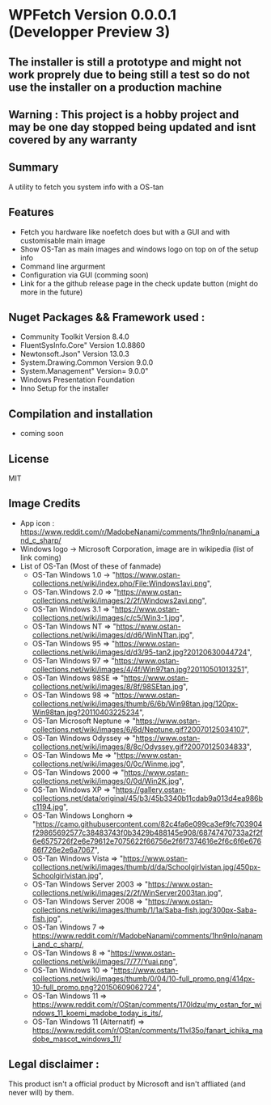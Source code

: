 # WPFetch Version 0.0.0.1 (Developper Preview 3)

## The installer is still a prototype and might not work proprely due to being still a test so do not use the installer on a production machine

## Warning : This project is a hobby project and may be one day stopped being updated and isnt covered by any warranty

## Summary 
A utility to fetch you system info with a OS-tan

## Features
- Fetch you hardware like noefetch does but with a GUI and with customisable main image 
- Show OS-Tan as main images and windows logo on top on of the setup info
- Command line argurment
- Configuration via GUI (comming soon)
- Link for a the github release page in the check update button (might do more in the future)

## Nuget Packages && Framework used :
- Community Toolkit  Version 8.4.0
- FluentSysInfo.Core" Version 1.0.8860
- Newtonsoft.Json" Version 13.0.3
- System.Drawing.Common Version 9.0.0
- System.Management" Version= 9.0.0"
- Windows Presentation Foundation
- Inno Setup for the installer 

## Compilation and installation 
- coming soon

## License 
MIT

## Image Credits
- App icon : https://www.reddit.com/r/MadobeNanami/comments/1hn9nlo/nanami_and_c_sharp/
- Windows logo -> Microsoft Corporation, image are in wikipedia (list of link coming)
- List of OS-Tan (Most of these of fanmade)
    - OS-Tan Windows 1.0 -> "https://www.ostan-collections.net/wiki/index.php/File:Windows1avi.png",
    - OS-Tan.Windows 2.0 => "https://www.ostan-collections.net/wiki/images/2/2f/Windows2avi.png",
    - OS-Tan Windows 3.1 => "https://www.ostan-collections.net/wiki/images/c/c5/Win3-1.jpg",
    - OS-Tan Windows NT => "https://www.ostan-collections.net/wiki/images/d/d6/WinNTtan.jpg",
    - OS-Tan Windows 95 => "https://www.ostan-collections.net/wiki/images/d/d3/95-tan2.jpg?20120630044724",
    - OS-Tan Windows 97 => "https://www.ostan-collections.net/wiki/images/4/4f/Win97tan.jpg?20110501013251",
    - OS-Tan Windows 98SE => "https://www.ostan-collections.net/wiki/images/8/8f/98SEtan.jpg",
    - OS-Tan Windows 98 => "https://www.ostan-collections.net/wiki/images/thumb/6/6b/Win98tan.jpg/120px-Win98tan.jpg?20110403225234",
    - OS-Tan Microsoft Neptune => "https://www.ostan-collections.net/wiki/images/6/6d/Neptune.gif?20070125034107",
    - OS-Tan Windows Odyssey => "https://www.ostan-collections.net/wiki/images/8/8c/Odyssey.gif?20070125034833",
    - OS-Tan Windows Me => "https://www.ostan-collections.net/wiki/images/0/0c/Winme.jpg",
    - OS-Tan Windows 2000 => "https://www.ostan-collections.net/wiki/images/0/0d/Win2K.jpg",
    - OS-Tan Windows XP => "https://gallery.ostan-collections.net/data/original/45/b3/45b3340b11cdab9a013d4ea986bc1194.jpg",
    - OS-Tan Windows Longhorn => "https://camo.githubusercontent.com/82c4fa6e099ca3ef9fc703904f29865692577c38483743f0b3429b488145e908/68747470733a2f2f6e6575726f2e6e79612e7075622f66756e2f6f7374616e2f6c6f6e67686f726e2e6a7067",
    - OS-Tan Windows Vista => "https://www.ostan-collections.net/wiki/images/thumb/d/da/Schoolgirlvistan.jpg/450px-Schoolgirlvistan.jpg",
    - OS-Tan Windows Server 2003 => "https://www.ostan-collections.net/wiki/images/2/2f/WinServer2003tan.jpg",
    - OS-Tan Windows Server 2008 => "https://www.ostan-collections.net/wiki/images/thumb/1/1a/Saba-fish.jpg/300px-Saba-fish.jpg",
    - OS-Tan Windows 7 => https://www.reddit.com/r/MadobeNanami/comments/1hn9nlo/nanami_and_c_sharp/,
    - OS-Tan Windows 8 => "https://www.ostan-collections.net/wiki/images/7/77/Yuai.png",
    - OS-Tan Windows 10 => "https://www.ostan-collections.net/wiki/images/thumb/0/04/10-full_promo.png/414px-10-full_promo.png?20150609062724",
    - OS-Tan Windows 11 =>  https://www.reddit.com/r/OStan/comments/170ldzu/my_ostan_for_windows_11_koemi_madobe_today_is_its/,
    - OS-Tan Windows 11 (Alternatif) =>  https://www.reddit.com/r/OStan/comments/11vl35o/fanart_ichika_madobe_mascot_windows_11/

## Legal disclaimer :
This product isn't a official product by Microsoft and isn't affliated (and never will) by them.
